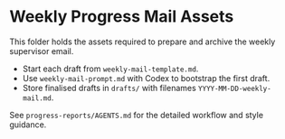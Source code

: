 # Weekly Progress Mail Assets

This folder holds the assets required to prepare and archive the weekly supervisor email.

- Start each draft from `weekly-mail-template.md`.
- Use `weekly-mail-prompt.md` with Codex to bootstrap the first draft.
- Store finalised drafts in `drafts/` with filenames `YYYY-MM-DD-weekly-mail.md`.

See `progress-reports/AGENTS.md` for the detailed workflow and style guidance.
